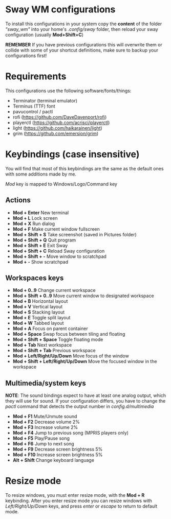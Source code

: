 # Sway WM configurations

To install this configurations in your system copy the **content** of the folder
*"sway_wm"* into your home's *.config/sway* folder, then reload your sway
configuration (usually **Mod+Shift+C**)

**REMEMBER**
If you have previous configurations this will overwrite them or collide with
some of your shortcut definitions, make sure to backup your configurations first!

# Requirements

This configurations use the following software/fonts/things:

* Terminator (terminal emulator)
* Terminus (TTF) font
* pavucontrol / pactl
* rofi (https://github.com/DaveDavenport/rofi)
* playerctl (https://github.com/acrisci/playerctl)
* light (https://github.com/haikarainen/light)
* grim (https://github.com/emersion/grim)

# Keybindings (case insensitive)

You will find that most of this keybindings are the same as the default ones
with some additions made by me.

*Mod* key is mapped to Windows/Logo/Command key

## Actions
* **Mod + Enter** New terminal
* **Mod + L** Lock screen
* **Mod + X** Run dialog
* **Mod + F** Make current window fullscreen
* **Mod + Shift + S** Take screenshot (saved in Pictures folder)
* **Mod + Shift + Q** Quit program
* **Mod + Shift + E** Exit Sway
* **Mod + Shift + C** Reload Sway configuration
* **Mod + Shift + -** Move window to scratchpad
* **Mod + -** Show scratchpad

## Workspaces keys

* **Mod + 0..9** Change current workspace
* **Mod + Shift + 0..9** Move current window to designated workspace
* **Mod + B** Horizontal layout
* **Mod + V** Vertical layout
* **Mod + S** Stacking layout
* **Mod + E** Toggle split layout
* **Mod + W** Tabbed layout
* **Mod + A** Focus on parent container
* **Mod + Space** Swap focus between tiling and floating
* **Mod + Shift + Space** Toggle floating mode
* **Mod + Tab** Next workspace
* **Mod + Shift + Tab** Previous workspace
* **Mod + Left/Right/Up/Down** Move focus of the window
* **Mod + Shift + Left/Right/Up/Down** Move the focused window in the workspace

## Multimedia/system keys

**NOTE**: The sound bindings expect to have at least one analog output, which
          they will use for sound. If your configuration differs, you have
          to change the *pactl* command that detects the output number
          in *config.d/multimedia*

* **Mod + F1** Mute/Unmute sound
* **Mod + F2** Decrease volume 2%
* **Mod + F3** Increase volume 2%
* **Mod + F4** Jump to previous song (MPRIS players only)
* **Mod + F5** Play/Pause song
* **Mod + F6** Jump to next song
* **Mod + F9** Decrease screen brightness 5%
* **Mod + F10** Increase screen brightness 5%
* **Alt + Shift** Change keyboard language

# Resize mode

To resize windows, you must enter resize mode, with the **Mod + R** keybinding. After
you enter resize mode you can resize windows with *Left/Right/Up/Down* keys, and
press *enter* or *escape* to return to default mode.
